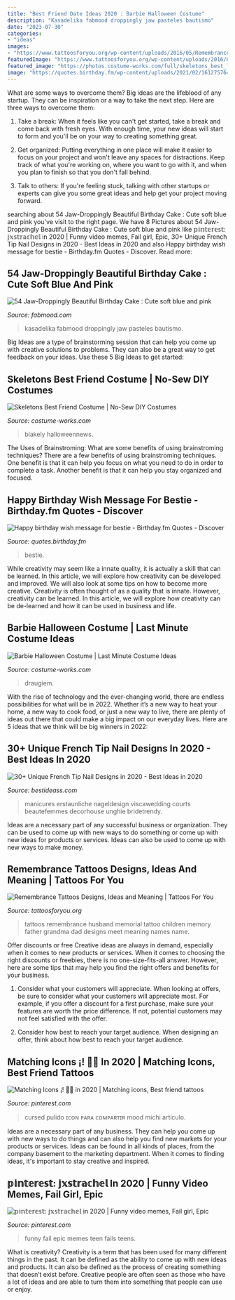 ```yaml
---
title: "Best Friend Date Ideas 2020 : Barbie Halloween Costume"
description: "Kasadelika fabmood droppingly jaw pasteles bautismo"
date: "2023-07-30"
categories:
- "ideas"
images:
- "https://www.tattoosforyou.org/wp-content/uploads/2016/05/Remembrance-Tattoos-for-Husband.jpg"
featuredImage: "https://www.tattoosforyou.org/wp-content/uploads/2016/05/Remembrance-Tattoos-for-Husband.jpg"
featured_image: "https://photos.costume-works.com/full/skeletons_best_friend.jpg"
image: "https://quotes.birthday.fm/wp-content/uploads/2021/02/1612757648_440_notitle.jpg"
---
```



What are some ways to overcome them?
Big ideas are the lifeblood of any startup. They can be inspiration or a way to take the next step. Here are three ways to overcome them:
1) Take a break: When it feels like you can't get started, take a break and come back with fresh eyes. With enough time, your new ideas will start to form and you'll be on your way to creating something great.

2) Get organized: Putting everything in one place will make it easier to focus on your project and won't leave any spaces for distractions. Keep track of what you're working on, where you want to go with it, and when you plan to finish so that you don't fall behind.

3) Talk to others: If you're feeling stuck, talking with other startups or experts can give you some great ideas and help get your project moving forward.

	

		
searching about 54 Jaw-Droppingly Beautiful Birthday Cake : Cute soft blue and pink you've visit to the right page. We have 8 Pictures about 54 Jaw-Droppingly Beautiful Birthday Cake : Cute soft blue and pink like 𝕡𝕚𝕟𝕥𝕖𝕣𝕖𝕤𝕥: 𝕛𝕩𝕤𝕥𝕣𝕒𝕔𝕙𝕖𝕝 in 2020 | Funny video memes, Fail girl, Epic, 30+ Unique French Tip Nail Designs in 2020 - Best Ideas in 2020 and also Happy birthday wish message for bestie - Birthday.fm Quotes - Discover. Read more:
		
    
## 54 Jaw-Droppingly Beautiful Birthday Cake : Cute Soft Blue And Pink

<img loading=lazy src="https://www.fabmood.com/inspiration/wp-content/uploads/2021/01/cake-ideas-11.jpg" onerror="this.onerror=null;this.src='https://tse4.mm.bing.net/th?id=OIP.Amh_8LfxtDz2vUzP5KuqwAHaNV&amp;pid=15.1';" alt="54 Jaw-Droppingly Beautiful Birthday Cake : Cute soft blue and pink">

_Source: fabmood.com_

>kasadelika fabmood droppingly jaw pasteles bautismo. 

	

Big Ideas are a type of brainstorming session that can help you come up with creative solutions to problems. They can also be a great way to get feedback on your ideas. Use these 5 Big Ideas to get started: 

    
## Skeletons Best Friend Costume | No-Sew DIY Costumes

<img loading=lazy src="https://photos.costume-works.com/full/skeletons_best_friend.jpg" onerror="this.onerror=null;this.src='https://tse4.mm.bing.net/th?id=OIP.PU_jijBnPkl53Htgc9kA_QHaMM&amp;pid=15.1';" alt="Skeletons Best Friend Costume | No-Sew DIY Costumes">

_Source: costume-works.com_

>blakely halloweennews. 

	

The Uses of Brainstroming: What are some benefits of using brainstroming techniques?
There are a few benefits of using brainstroming techniques. One benefit is that it can help you focus on what you need to do in order to complete a task. Another benefit is that it can help you stay organized and focused.

    
## Happy Birthday Wish Message For Bestie - Birthday.fm Quotes - Discover

<img loading=lazy src="https://quotes.birthday.fm/wp-content/uploads/2021/02/1612757648_440_notitle.jpg" onerror="this.onerror=null;this.src='https://tse4.mm.bing.net/th?id=OIP.A8J2fdKZYsnFakRnwN7AQQHaJ4&amp;pid=15.1';" alt="Happy birthday wish message for bestie - Birthday.fm Quotes - Discover">

_Source: quotes.birthday.fm_

>bestie. 

	

While creativity may seem like a innate quality, it is actually a skill that can be learned. In this article, we will explore how creativity can be developed and improved. We will also look at some tips on how to become more creative.
Creativity is often thought of as a quality that is innate. However, creativity can be learned. In this article, we will explore how creativity can be de-learned and how it can be used in business and life.

    
## Barbie Halloween Costume | Last Minute Costume Ideas

<img loading=lazy src="https://photos.costume-works.com/full/barbie1.jpg" onerror="this.onerror=null;this.src='https://tse3.mm.bing.net/th?id=OIP.Ynby2qE4SxfSrPY34WOJtAHaNX&amp;pid=15.1';" alt="Barbie Halloween Costume | Last Minute Costume Ideas">

_Source: costume-works.com_

>draugiem. 

	

With the rise of technology and the ever-changing world, there are endless possibilities for what will be in 2022. Whether it’s a new way to heat your home, a new way to cook food, or just a new way to live, there are plenty of ideas out there that could make a big impact on our everyday lives. Here are 5 ideas that we think will be big winners in 2022: 

    
## 30+ Unique French Tip Nail Designs In 2020 - Best Ideas In 2020

<img loading=lazy src="https://www.bestideass.com/wp-content/uploads/2020/02/24-best-french-tip-nail-designs-2402202095624.jpg" onerror="this.onerror=null;this.src='https://tse2.mm.bing.net/th?id=OIP.DQaMnFGIpsRo-fZIw3wqAwHaJ4&amp;pid=15.1';" alt="30+ Unique French Tip Nail Designs in 2020 - Best Ideas in 2020">

_Source: bestideass.com_

>manicures erstaunliche nageldesign viscawedding courts beautefemmes decorhouse unghie bridetrendy. 

	

Ideas are a necessary part of any successful business or organization. They can be used to come up with new ways to do something or come up with new ideas for products or services. Ideas can also be used to come up with new ways to make money.

    
## Remembrance Tattoos Designs, Ideas And Meaning | Tattoos For You

<img loading=lazy src="https://www.tattoosforyou.org/wp-content/uploads/2016/05/Remembrance-Tattoos-for-Husband.jpg" onerror="this.onerror=null;this.src='https://tse3.mm.bing.net/th?id=OIP.OFysOVydR3HzySRPuf3COgHaLH&amp;pid=15.1';" alt="Remembrance Tattoos Designs, Ideas and Meaning | Tattoos For You">

_Source: tattoosforyou.org_

>tattoos remembrance husband memorial tattoo children memory father grandma dad designs meet meaning names name. 

	

Offer discounts or free
Creative ideas are always in demand, especially when it comes to new products or services. When it comes to choosing the right discounts or freebies, there is no one-size-fits-all answer. However, here are some tips that may help you find the right offers and benefits for your business.
1) Consider what your customers will appreciate. When looking at offers, be sure to consider what your customers will appreciate most. For example, if you offer a discount for a first purchase, make sure your features are worth the price difference. If not, potential customers may not feel satisfied with the offer.

2) Consider how best to reach your target audience. When designing an offer, think about how best to reach your target audience.

    
## Matching Icons ¡! 🌱🌿 In 2020 | Matching Icons, Best Friend Tattoos

<img loading=lazy src="https://i.pinimg.com/736x/a2/b3/ec/a2b3ec0f728ca21fe0e3150207519115.jpg" onerror="this.onerror=null;this.src='https://tse4.mm.bing.net/th?id=OIP.uyCsXSMfUnpQQu4HsPa9TAAAAA&amp;pid=15.1';" alt="Matching Icons ¡! 🌱🌿 in 2020 | Matching icons, Best friend tattoos">

_Source: pinterest.com_

>cursed pulido ɪᴄᴏɴ ᴘᴀʀᴀ ᴄᴏᴍᴘᴀʀᴛɪʀ mood michi artículo. 

	

Ideas are a necessary part of any business. They can help you come up with new ways to do things and can also help you find new markets for your products or services. Ideas can be found in all kinds of places, from the company basement to the marketing department. When it comes to finding ideas, it's important to stay creative and inspired.

    
## 𝕡𝕚𝕟𝕥𝕖𝕣𝕖𝕤𝕥: 𝕛𝕩𝕤𝕥𝕣𝕒𝕔𝕙𝕖𝕝 In 2020 | Funny Video Memes, Fail Girl, Epic

<img loading=lazy src="https://i.pinimg.com/736x/7b/eb/89/7beb894b44a943caf8a18743101e9aa4.jpg" onerror="this.onerror=null;this.src='https://tse4.mm.bing.net/th?id=OIP.RzjZIZ_PLqx_WaTT5ppR9QHaNK&amp;pid=15.1';" alt="𝕡𝕚𝕟𝕥𝕖𝕣𝕖𝕤𝕥: 𝕛𝕩𝕤𝕥𝕣𝕒𝕔𝕙𝕖𝕝 in 2020 | Funny video memes, Fail girl, Epic">

_Source: pinterest.com_

>funny fail epic memes teen fails teens. 

	

What is creativity?
Creativity is a term that has been used for many different things in the past. It can be defined as the ability to come up with new ideas and products. It can also be defined as the process of creating something that doesn’t exist before. Creative people are often seen as those who have a lot of ideas and are able to turn them into something that people can use or enjoy.

